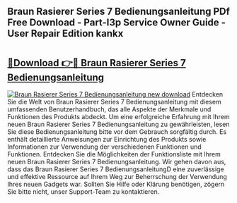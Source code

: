 ## Braun Rasierer Series 7 Bedienungsanleitung PDf Free Download - Part-I3p Service Owner Guide - User Repair Edition kankx

# <h2><a href="http://df4wip.blite.top/?on=Braun+Rasierer+Series+7+Bedienungsanleitung">🔗Download 👉🔴 Braun Rasierer Series 7 Bedienungsanleitung</a></h2>

[![Braun Rasierer Series 7 Bedienungsanleitung new download](https://i.imgur.com/lujVjoI.png)](http://df4wip.blite.top/?on=Braun+Rasierer+Series+7+Bedienungsanleitung)
Entdecken Sie die Welt von Braun Rasierer Series 7 Bedienungsanleitung mit diesem umfassenden Benutzerhandbuch, das alle Aspekte der Merkmale und Funktionen des Produkts abdeckt. Um eine erfolgreiche Erfahrung mit Ihrem neuen Braun Rasierer Series 7 Bedienungsanleitung zu gewährleisten, lesen Sie diese Bedienungsanleitung bitte vor dem Gebrauch sorgfältig durch. Es enthält detaillierte Anweisungen zur Einrichtung des Produkts sowie Informationen zur Verwendung der verschiedenen Funktionen und Funktionen. Entdecken Sie die Möglichkeiten der Funktionsliste mit Ihrem neuen Braun Rasierer Series 7 Bedienungsanleitung. Wir gehen davon aus, dass das Braun Rasierer Series 7 BedienungsanleitungD eine zuverlässige und effektive Ressource auf Ihrem Weg zur Beherrschung der Verwendung Ihres neuen Gadgets war. Sollten Sie Hilfe oder Klärung benötigen, zögern Sie bitte nicht, unser Support-Team zu kontaktieren.
